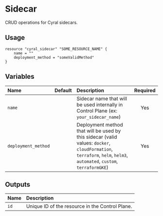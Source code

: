 # Sidecar

CRUD operations for Cyral sidecars.

## Usage

```hcl
resource "cyral_sidecar" "SOME_RESOURCE_NAME" {
    name = ""
    deployment_method = "someValidMethod"
}
```

## Variables

|  Name                    |  Default    |  Description                                                                         | Required |
|:-------------------------|:-----------:|:-------------------------------------------------------------------------------------|:--------:|
| `name`                   |             | Sidecar name that will be used internally in Control Plane (ex: `your_sidecar_name`) | Yes      |
| `deployment_method`      |             | Deployment method that will be used by this sidecar (valid values: `docker`, `cloudFormation`, `terraform`, `helm`, `helm3`, `automated`, `custom`, `terraformGKE`) | Yes      |

## Outputs

|  Name        |  Description                                                        |
|:-------------|:--------------------------------------------------------------------|
| `id`         | Unique ID of the resource in the Control Plane.                     |
